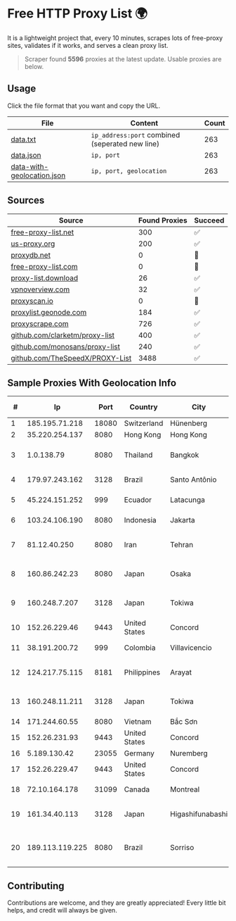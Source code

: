 
# Free HTTP Proxy List 🌍

It is a lightweight project that, every 10 minutes, scrapes lots of free-proxy sites, validates if it works, and serves a clean proxy list.


> Scraper found **5596** proxies at the latest update. Usable proxies are below.

## Usage

Click the file format that you want and copy the URL.


|File|Content|Count|
|----|-------|-----|
|[data.txt](https://raw.githubusercontent.com/themiralay/Proxy-List-World/master/data.txt)|`ip_address:port` combined (seperated new line)|263|
|[data.json](https://raw.githubusercontent.com/themiralay/Proxy-List-World/master/data.json)|`ip, port`|263|
|[data-with-geolocation.json](https://raw.githubusercontent.com/themiralay/Proxy-List-World/master/data-with-geolocation.json)|`ip, port, geolocation`|263|

## Sources

|Source|Found Proxies|Succeed|
|------|-------------|-------|
|[free-proxy-list.net](https://free-proxy-list.net)|300|✅|
|[us-proxy.org](https://www.us-proxy.org)|200|✅|
|[proxydb.net](http://proxydb.net)|0|🚫|
|[free-proxy-list.com](https://free-proxy-list.com/?page=&port=&type%5B%5D=http&type%5B%5D=https&up_time=0&search=Search)|0|🚫|
|[proxy-list.download](https://www.proxy-list.download/HTTP)|26|✅|
|[vpnoverview.com](https://vpnoverview.com/privacy/anonymous-browsing/free-proxy-servers)|32|✅|
|[proxyscan.io](https://www.proxyscan.io)|0|🚫|
|[proxylist.geonode.com](https://proxylist.geonode.com/api/proxy-list?limit=300&page=1&sort_by=lastChecked&sort_type=desc&protocols=http,https)|184|✅|
|[proxyscrape.com](https://api.proxyscrape.com/v2/?request=displayproxies&protocol=http&timeout=10000&country=all&ssl=all&anonymity=all)|726|✅|
|[github.com/clarketm/proxy-list](https://raw.githubusercontent.com/clarketm/proxy-list/master/proxy-list-raw.txt)|400|✅|
|[github.com/monosans/proxy-list](https://raw.githubusercontent.com/monosans/proxy-list/main/proxies/http.txt)|240|✅|
|[github.com/TheSpeedX/PROXY-List](https://raw.githubusercontent.com/TheSpeedX/PROXY-List/master/http.txt)|3488|✅|


## Sample Proxies With Geolocation Info

|#|Ip|Port|Country|City|Internet Service Provider|
|-|--|----|-------|----|-------------------------|
|1|185.195.71.218|18080|Switzerland|Hünenberg|Datasource AG|
|2|35.220.254.137|8080|Hong Kong|Hong Kong|Google LLC|
|3|1.0.138.79|8080|Thailand|Bangkok|TOT Public Company Limited|
|4|179.97.243.162|3128|Brazil|Santo Antônio|Speed Serviços de Internet Ltda|
|5|45.224.151.252|999|Ecuador|Latacunga|Ufinet Panama S.A.|
|6|103.24.106.190|8080|Indonesia|Jakarta|Quantum Dist Cyber APJII|
|7|81.12.40.250|8080|Iran|Tehran|Respina Networks & Beyond PJSC|
|8|160.86.242.23|8080|Japan|Osaka|Sony Network Communications Inc|
|9|160.248.7.207|3128|Japan|Tokiwa|NTT PC Communications, Inc.|
|10|152.26.229.46|9443|United States|Concord|MCNC|
|11|38.191.200.72|999|Colombia|Villavicencio|Cogent Communications|
|12|124.217.75.115|8181|Philippines|Arayat|Philippine Long Distance Telephone Co.|
|13|160.248.11.211|3128|Japan|Tokiwa|NTT PC Communications, Inc.|
|14|171.244.60.55|8080|Vietnam|Bắc Sơn|VIETEL|
|15|152.26.231.93|9443|United States|Concord|MCNC|
|16|5.189.130.42|23055|Germany|Nuremberg|Contabo GmbH|
|17|152.26.229.47|9443|United States|Concord|MCNC|
|18|72.10.164.178|31099|Canada|Montreal|GloboTech Communications|
|19|161.34.40.113|3128|Japan|Higashifunabashi|NTT PC Communications, Inc.|
|20|189.113.119.225|8080|Brazil|Sorriso|LCI Equipamentos de Informatica LTDA - LCI Telecom|



## Contributing

Contributions are welcome, and they are greatly appreciated! Every
little bit helps, and credit will always be given.


